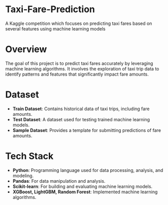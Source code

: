 # Taxi-Fare-Prediction
A Kaggle competition which focuses on predicting taxi fares based on several features using machine learning models

# Overview
The goal of this project is to predict taxi fares accurately by leveraging machine learning algorithms. It involves the exploration of taxi trip data to identify patterns and features that significantly impact fare amounts.

# Dataset
* **Train Dataset**: Contains historical data of taxi trips, including fare amounts.
* **Test Dataset**: A dataset used for testing trained machine learning models.
* **Sample Dataset**: Provides a template for submitting predictions of fare amounts.

# Tech Stack
* **Python**: Programming language used for data processing, analysis, and modeling.
* **Pandas**: For data manipulation and analysis.
* **Scikit-learn**: For building and evaluating machine learning models.
* **XGBoost, LightGBM, Random Forest**: Implemented machine learning algorithms.
